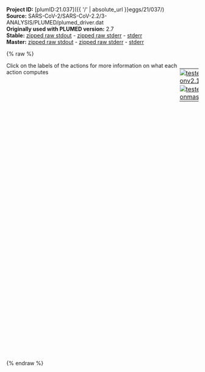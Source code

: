 **Project ID:** [plumID:21.037]({{ '/' | absolute_url }}eggs/21/037/)  
**Source:** SARS-CoV-2/SARS-CoV-2.2/3-ANALYSIS/PLUMED/plumed_driver.dat  
**Originally used with PLUMED version:** 2.7  
**Stable:** [zipped raw stdout](plumed_driver.dat.plumed.stdout.txt.zip) - [zipped raw stderr](plumed_driver.dat.plumed.stderr.txt.zip) - [stderr](plumed_driver.dat.plumed.stderr)  
**Master:** [zipped raw stdout](plumed_driver.dat.plumed_master.stdout.txt.zip) - [zipped raw stderr](plumed_driver.dat.plumed_master.stderr.txt.zip) - [stderr](plumed_driver.dat.plumed_master.stderr)  

{% raw %}
<div style="width: 100%; float:left">
<div style="width: 90%; float:left" id="value_details_data/SARS-CoV-2/SARS-CoV-2.2/3-ANALYSIS/PLUMED/plumed_driver.dat"> Click on the labels of the actions for more information on what each action computes </div>
<div style="width: 10%; float:left"><table><tr><td style="padding:1px"><a href="plumed_driver.dat.plumed.stderr"><img src="https://img.shields.io/badge/v2.10-passing-green.svg" alt="tested onv2.10" /></a></td></tr><tr><td style="padding:1px"><a href="plumed_driver.dat.plumed_master.stderr"><img src="https://img.shields.io/badge/master-passing-green.svg" alt="tested onmaster" /></a></td></tr></table></div></div>
<pre style="width=97%;">
<span style="color:blue" class="comment"># various backbone RMSD</span>
<span style="color:blue" class="comment"># ACE</span>
<span id="data/SARS-CoV-2/SARS-CoV-2.2/3-ANALYSIS/PLUMED/plumed_driver.datdefrmsd-ace_short"><b name="data/SARS-CoV-2/SARS-CoV-2.2/3-ANALYSIS/PLUMED/plumed_driver.datrmsd-ace" onclick='showPath("data/SARS-CoV-2/SARS-CoV-2.2/3-ANALYSIS/PLUMED/plumed_driver.dat","data/SARS-CoV-2/SARS-CoV-2.2/3-ANALYSIS/PLUMED/plumed_driver.datrmsd-ace","data/SARS-CoV-2/SARS-CoV-2.2/3-ANALYSIS/PLUMED/plumed_driver.datrmsd-ace","black")'>rmsd-ace</b><span style="display:none;" id="data/SARS-CoV-2/SARS-CoV-2.2/3-ANALYSIS/PLUMED/plumed_driver.datrmsd-ace">The RMSD action with label <b>rmsd-ace</b> calculates the following quantities:<table  align="center" frame="void" width="95%" cellpadding="5%"><tr><td width="5%"><b> Quantity </b>  </td><td width="5%"><b> Type </b>  </td><td><b> Description </b> </td></tr><tr><td width="5%">rmsd-ace</td><td width="5%"><font color="black">scalar</font></td><td>the RMSD between the instantaneous structure and the reference structure that was input</td></tr></table></span>:  <span class="plumedtooltip" style="color:green">RMSD<span class="right">Calculate the RMSD with respect to a reference structure. This action has <a class="toggler" href='javascript:;' onclick='toggleDisplay("data/SARS-CoV-2/SARS-CoV-2.2/3-ANALYSIS/PLUMED/plumed_driver.datdefrmsd-ace");'>hidden defaults</a>. <a href="https://www.plumed.org/doc-master/user-doc/html/_r_m_s_d.html">More details</a><i></i></span></span> <span class="plumedtooltip">REFERENCE<span class="right">a file in pdb format containing the reference structure and the atoms involved in the CV<i></i></span></span>=rmsd-ACE.pdb <span class="plumedtooltip">TYPE<span class="right"> the manner in which RMSD alignment is performed<i></i></span></span>=OPTIMAL <span class="plumedtooltip">NOPBC<span class="right"> ignore the periodic boundary conditions when calculating distances<i></i></span></span>
</span><span id="data/SARS-CoV-2/SARS-CoV-2.2/3-ANALYSIS/PLUMED/plumed_driver.datdefrmsd-ace_long" style="display:none;"><b name="data/SARS-CoV-2/SARS-CoV-2.2/3-ANALYSIS/PLUMED/plumed_driver.datrmsd-ace" onclick='showPath("data/SARS-CoV-2/SARS-CoV-2.2/3-ANALYSIS/PLUMED/plumed_driver.dat","data/SARS-CoV-2/SARS-CoV-2.2/3-ANALYSIS/PLUMED/plumed_driver.datrmsd-ace","data/SARS-CoV-2/SARS-CoV-2.2/3-ANALYSIS/PLUMED/plumed_driver.datrmsd-ace","black")'>rmsd-ace</b>:  <span class="plumedtooltip" style="color:green">RMSD<span class="right">Calculate the RMSD with respect to a reference structure. This action uses the <a class="toggler" href='javascript:;' onclick='toggleDisplay("data/SARS-CoV-2/SARS-CoV-2.2/3-ANALYSIS/PLUMED/plumed_driver.datdefrmsd-ace");'>defaults shown here</a>. <a href="https://www.plumed.org/doc-master/user-doc/html/_r_m_s_d.html">More details</a><i></i></span></span> <span class="plumedtooltip">REFERENCE<span class="right">a file in pdb format containing the reference structure and the atoms involved in the CV<i></i></span></span>=rmsd-ACE.pdb <span class="plumedtooltip">TYPE<span class="right"> the manner in which RMSD alignment is performed<i></i></span></span>=OPTIMAL <span class="plumedtooltip">NOPBC<span class="right"> ignore the periodic boundary conditions when calculating distances<i></i></span></span>  <span class="plumedtooltip">NUMBER<span class="right"> if there are multiple structures in the pdb file you can specify that you want the RMSD from a specific structure by specifying its place in the file here<i></i></span></span>=0
</span><span style="color:blue" class="comment"># RBD</span>
<span id="data/SARS-CoV-2/SARS-CoV-2.2/3-ANALYSIS/PLUMED/plumed_driver.datdefrmsd-rbd_short"><b name="data/SARS-CoV-2/SARS-CoV-2.2/3-ANALYSIS/PLUMED/plumed_driver.datrmsd-rbd" onclick='showPath("data/SARS-CoV-2/SARS-CoV-2.2/3-ANALYSIS/PLUMED/plumed_driver.dat","data/SARS-CoV-2/SARS-CoV-2.2/3-ANALYSIS/PLUMED/plumed_driver.datrmsd-rbd","data/SARS-CoV-2/SARS-CoV-2.2/3-ANALYSIS/PLUMED/plumed_driver.datrmsd-rbd","black")'>rmsd-rbd</b><span style="display:none;" id="data/SARS-CoV-2/SARS-CoV-2.2/3-ANALYSIS/PLUMED/plumed_driver.datrmsd-rbd">The RMSD action with label <b>rmsd-rbd</b> calculates the following quantities:<table  align="center" frame="void" width="95%" cellpadding="5%"><tr><td width="5%"><b> Quantity </b>  </td><td width="5%"><b> Type </b>  </td><td><b> Description </b> </td></tr><tr><td width="5%">rmsd-rbd</td><td width="5%"><font color="black">scalar</font></td><td>the RMSD between the instantaneous structure and the reference structure that was input</td></tr></table></span>: <span class="plumedtooltip" style="color:green">RMSD<span class="right">Calculate the RMSD with respect to a reference structure. This action has <a class="toggler" href='javascript:;' onclick='toggleDisplay("data/SARS-CoV-2/SARS-CoV-2.2/3-ANALYSIS/PLUMED/plumed_driver.datdefrmsd-rbd");'>hidden defaults</a>. <a href="https://www.plumed.org/doc-master/user-doc/html/_r_m_s_d.html">More details</a><i></i></span></span> <span class="plumedtooltip">REFERENCE<span class="right">a file in pdb format containing the reference structure and the atoms involved in the CV<i></i></span></span>=rmsd-RBD.pdb <span class="plumedtooltip">TYPE<span class="right"> the manner in which RMSD alignment is performed<i></i></span></span>=OPTIMAL <span class="plumedtooltip">NOPBC<span class="right"> ignore the periodic boundary conditions when calculating distances<i></i></span></span>
</span><span id="data/SARS-CoV-2/SARS-CoV-2.2/3-ANALYSIS/PLUMED/plumed_driver.datdefrmsd-rbd_long" style="display:none;"><b name="data/SARS-CoV-2/SARS-CoV-2.2/3-ANALYSIS/PLUMED/plumed_driver.datrmsd-rbd" onclick='showPath("data/SARS-CoV-2/SARS-CoV-2.2/3-ANALYSIS/PLUMED/plumed_driver.dat","data/SARS-CoV-2/SARS-CoV-2.2/3-ANALYSIS/PLUMED/plumed_driver.datrmsd-rbd","data/SARS-CoV-2/SARS-CoV-2.2/3-ANALYSIS/PLUMED/plumed_driver.datrmsd-rbd","black")'>rmsd-rbd</b>: <span class="plumedtooltip" style="color:green">RMSD<span class="right">Calculate the RMSD with respect to a reference structure. This action uses the <a class="toggler" href='javascript:;' onclick='toggleDisplay("data/SARS-CoV-2/SARS-CoV-2.2/3-ANALYSIS/PLUMED/plumed_driver.datdefrmsd-rbd");'>defaults shown here</a>. <a href="https://www.plumed.org/doc-master/user-doc/html/_r_m_s_d.html">More details</a><i></i></span></span> <span class="plumedtooltip">REFERENCE<span class="right">a file in pdb format containing the reference structure and the atoms involved in the CV<i></i></span></span>=rmsd-RBD.pdb <span class="plumedtooltip">TYPE<span class="right"> the manner in which RMSD alignment is performed<i></i></span></span>=OPTIMAL <span class="plumedtooltip">NOPBC<span class="right"> ignore the periodic boundary conditions when calculating distances<i></i></span></span>  <span class="plumedtooltip">NUMBER<span class="right"> if there are multiple structures in the pdb file you can specify that you want the RMSD from a specific structure by specifying its place in the file here<i></i></span></span>=0
</span><span style="color:blue" class="comment"># INTERFACIAL rmsd</span>
<span id="data/SARS-CoV-2/SARS-CoV-2.2/3-ANALYSIS/PLUMED/plumed_driver.datdefrmsd-inter_short"><b name="data/SARS-CoV-2/SARS-CoV-2.2/3-ANALYSIS/PLUMED/plumed_driver.datrmsd-inter" onclick='showPath("data/SARS-CoV-2/SARS-CoV-2.2/3-ANALYSIS/PLUMED/plumed_driver.dat","data/SARS-CoV-2/SARS-CoV-2.2/3-ANALYSIS/PLUMED/plumed_driver.datrmsd-inter","data/SARS-CoV-2/SARS-CoV-2.2/3-ANALYSIS/PLUMED/plumed_driver.datrmsd-inter","black")'>rmsd-inter</b><span style="display:none;" id="data/SARS-CoV-2/SARS-CoV-2.2/3-ANALYSIS/PLUMED/plumed_driver.datrmsd-inter">The RMSD action with label <b>rmsd-inter</b> calculates the following quantities:<table  align="center" frame="void" width="95%" cellpadding="5%"><tr><td width="5%"><b> Quantity </b>  </td><td width="5%"><b> Type </b>  </td><td><b> Description </b> </td></tr><tr><td width="5%">rmsd-inter</td><td width="5%"><font color="black">scalar</font></td><td>the RMSD between the instantaneous structure and the reference structure that was input</td></tr></table></span>: <span class="plumedtooltip" style="color:green">RMSD<span class="right">Calculate the RMSD with respect to a reference structure. This action has <a class="toggler" href='javascript:;' onclick='toggleDisplay("data/SARS-CoV-2/SARS-CoV-2.2/3-ANALYSIS/PLUMED/plumed_driver.datdefrmsd-inter");'>hidden defaults</a>. <a href="https://www.plumed.org/doc-master/user-doc/html/_r_m_s_d.html">More details</a><i></i></span></span> <span class="plumedtooltip">REFERENCE<span class="right">a file in pdb format containing the reference structure and the atoms involved in the CV<i></i></span></span>=rmsd-INTER.pdb <span class="plumedtooltip">TYPE<span class="right"> the manner in which RMSD alignment is performed<i></i></span></span>=OPTIMAL <span class="plumedtooltip">NOPBC<span class="right"> ignore the periodic boundary conditions when calculating distances<i></i></span></span>
</span><span id="data/SARS-CoV-2/SARS-CoV-2.2/3-ANALYSIS/PLUMED/plumed_driver.datdefrmsd-inter_long" style="display:none;"><b name="data/SARS-CoV-2/SARS-CoV-2.2/3-ANALYSIS/PLUMED/plumed_driver.datrmsd-inter" onclick='showPath("data/SARS-CoV-2/SARS-CoV-2.2/3-ANALYSIS/PLUMED/plumed_driver.dat","data/SARS-CoV-2/SARS-CoV-2.2/3-ANALYSIS/PLUMED/plumed_driver.datrmsd-inter","data/SARS-CoV-2/SARS-CoV-2.2/3-ANALYSIS/PLUMED/plumed_driver.datrmsd-inter","black")'>rmsd-inter</b>: <span class="plumedtooltip" style="color:green">RMSD<span class="right">Calculate the RMSD with respect to a reference structure. This action uses the <a class="toggler" href='javascript:;' onclick='toggleDisplay("data/SARS-CoV-2/SARS-CoV-2.2/3-ANALYSIS/PLUMED/plumed_driver.datdefrmsd-inter");'>defaults shown here</a>. <a href="https://www.plumed.org/doc-master/user-doc/html/_r_m_s_d.html">More details</a><i></i></span></span> <span class="plumedtooltip">REFERENCE<span class="right">a file in pdb format containing the reference structure and the atoms involved in the CV<i></i></span></span>=rmsd-INTER.pdb <span class="plumedtooltip">TYPE<span class="right"> the manner in which RMSD alignment is performed<i></i></span></span>=OPTIMAL <span class="plumedtooltip">NOPBC<span class="right"> ignore the periodic boundary conditions when calculating distances<i></i></span></span>  <span class="plumedtooltip">NUMBER<span class="right"> if there are multiple structures in the pdb file you can specify that you want the RMSD from a specific structure by specifying its place in the file here<i></i></span></span>=0
</span><br/><span style="color:blue" class="comment"># salt bridges</span>
<span style="color:blue" class="comment"># RCOO- group of ASP (D) /GLU (E)</span>
<span style="color:blue" class="comment"># RHN3+ from LYS (K) or (RNHC(NH2)2+) of ARG</span>
<span style="color:blue" class="comment"># D30-K417K - inter</span>
<b name="data/SARS-CoV-2/SARS-CoV-2.2/3-ANALYSIS/PLUMED/plumed_driver.dats1-1" onclick='showPath("data/SARS-CoV-2/SARS-CoV-2.2/3-ANALYSIS/PLUMED/plumed_driver.dat","data/SARS-CoV-2/SARS-CoV-2.2/3-ANALYSIS/PLUMED/plumed_driver.dats1-1","data/SARS-CoV-2/SARS-CoV-2.2/3-ANALYSIS/PLUMED/plumed_driver.dats1-1","black")'>s1-1</b><span style="display:none;" id="data/SARS-CoV-2/SARS-CoV-2.2/3-ANALYSIS/PLUMED/plumed_driver.dats1-1">The DISTANCE action with label <b>s1-1</b> calculates the following quantities:<table  align="center" frame="void" width="95%" cellpadding="5%"><tr><td width="5%"><b> Quantity </b>  </td><td width="5%"><b> Type </b>  </td><td><b> Description </b> </td></tr><tr><td width="5%">s1-1</td><td width="5%"><font color="black">scalar</font></td><td>the DISTANCE between this pair of atoms</td></tr></table></span>: <span class="plumedtooltip" style="color:green">DISTANCE<span class="right">Calculate the distance between a pair of atoms. <a href="https://www.plumed.org/doc-master/user-doc/html/_d_i_s_t_a_n_c_e.html" style="color:green">More details</a><i></i></span></span> <span class="plumedtooltip">NOPBC<span class="right"> ignore the periodic boundary conditions when calculating distances<i></i></span></span> <span class="plumedtooltip">ATOMS<span class="right">the pair of atom that we are calculating the distance between<i></i></span></span>=188,10821
<b name="data/SARS-CoV-2/SARS-CoV-2.2/3-ANALYSIS/PLUMED/plumed_driver.dats1-2" onclick='showPath("data/SARS-CoV-2/SARS-CoV-2.2/3-ANALYSIS/PLUMED/plumed_driver.dat","data/SARS-CoV-2/SARS-CoV-2.2/3-ANALYSIS/PLUMED/plumed_driver.dats1-2","data/SARS-CoV-2/SARS-CoV-2.2/3-ANALYSIS/PLUMED/plumed_driver.dats1-2","black")'>s1-2</b><span style="display:none;" id="data/SARS-CoV-2/SARS-CoV-2.2/3-ANALYSIS/PLUMED/plumed_driver.dats1-2">The DISTANCE action with label <b>s1-2</b> calculates the following quantities:<table  align="center" frame="void" width="95%" cellpadding="5%"><tr><td width="5%"><b> Quantity </b>  </td><td width="5%"><b> Type </b>  </td><td><b> Description </b> </td></tr><tr><td width="5%">s1-2</td><td width="5%"><font color="black">scalar</font></td><td>the DISTANCE between this pair of atoms</td></tr></table></span>: <span class="plumedtooltip" style="color:green">DISTANCE<span class="right">Calculate the distance between a pair of atoms. <a href="https://www.plumed.org/doc-master/user-doc/html/_d_i_s_t_a_n_c_e.html" style="color:green">More details</a><i></i></span></span> <span class="plumedtooltip">NOPBC<span class="right"> ignore the periodic boundary conditions when calculating distances<i></i></span></span> <span class="plumedtooltip">ATOMS<span class="right">the pair of atom that we are calculating the distance between<i></i></span></span>=187,10821
<span style="color:blue" class="comment"># K31-E35  - intra</span>
<b name="data/SARS-CoV-2/SARS-CoV-2.2/3-ANALYSIS/PLUMED/plumed_driver.dats4-1" onclick='showPath("data/SARS-CoV-2/SARS-CoV-2.2/3-ANALYSIS/PLUMED/plumed_driver.dat","data/SARS-CoV-2/SARS-CoV-2.2/3-ANALYSIS/PLUMED/plumed_driver.dats4-1","data/SARS-CoV-2/SARS-CoV-2.2/3-ANALYSIS/PLUMED/plumed_driver.dats4-1","black")'>s4-1</b><span style="display:none;" id="data/SARS-CoV-2/SARS-CoV-2.2/3-ANALYSIS/PLUMED/plumed_driver.dats4-1">The DISTANCE action with label <b>s4-1</b> calculates the following quantities:<table  align="center" frame="void" width="95%" cellpadding="5%"><tr><td width="5%"><b> Quantity </b>  </td><td width="5%"><b> Type </b>  </td><td><b> Description </b> </td></tr><tr><td width="5%">s4-1</td><td width="5%"><font color="black">scalar</font></td><td>the DISTANCE between this pair of atoms</td></tr></table></span>: <span class="plumedtooltip" style="color:green">DISTANCE<span class="right">Calculate the distance between a pair of atoms. <a href="https://www.plumed.org/doc-master/user-doc/html/_d_i_s_t_a_n_c_e.html" style="color:green">More details</a><i></i></span></span> <span class="plumedtooltip">NOPBC<span class="right"> ignore the periodic boundary conditions when calculating distances<i></i></span></span> <span class="plumedtooltip">ATOMS<span class="right">the pair of atom that we are calculating the distance between<i></i></span></span>=207,276
<b name="data/SARS-CoV-2/SARS-CoV-2.2/3-ANALYSIS/PLUMED/plumed_driver.dats4-2" onclick='showPath("data/SARS-CoV-2/SARS-CoV-2.2/3-ANALYSIS/PLUMED/plumed_driver.dat","data/SARS-CoV-2/SARS-CoV-2.2/3-ANALYSIS/PLUMED/plumed_driver.dats4-2","data/SARS-CoV-2/SARS-CoV-2.2/3-ANALYSIS/PLUMED/plumed_driver.dats4-2","black")'>s4-2</b><span style="display:none;" id="data/SARS-CoV-2/SARS-CoV-2.2/3-ANALYSIS/PLUMED/plumed_driver.dats4-2">The DISTANCE action with label <b>s4-2</b> calculates the following quantities:<table  align="center" frame="void" width="95%" cellpadding="5%"><tr><td width="5%"><b> Quantity </b>  </td><td width="5%"><b> Type </b>  </td><td><b> Description </b> </td></tr><tr><td width="5%">s4-2</td><td width="5%"><font color="black">scalar</font></td><td>the DISTANCE between this pair of atoms</td></tr></table></span>: <span class="plumedtooltip" style="color:green">DISTANCE<span class="right">Calculate the distance between a pair of atoms. <a href="https://www.plumed.org/doc-master/user-doc/html/_d_i_s_t_a_n_c_e.html" style="color:green">More details</a><i></i></span></span> <span class="plumedtooltip">NOPBC<span class="right"> ignore the periodic boundary conditions when calculating distances<i></i></span></span> <span class="plumedtooltip">ATOMS<span class="right">the pair of atom that we are calculating the distance between<i></i></span></span>=207,275
<span style="color:blue" class="comment"># D38-K353 - intra</span>
<b name="data/SARS-CoV-2/SARS-CoV-2.2/3-ANALYSIS/PLUMED/plumed_driver.dats5-1" onclick='showPath("data/SARS-CoV-2/SARS-CoV-2.2/3-ANALYSIS/PLUMED/plumed_driver.dat","data/SARS-CoV-2/SARS-CoV-2.2/3-ANALYSIS/PLUMED/plumed_driver.dats5-1","data/SARS-CoV-2/SARS-CoV-2.2/3-ANALYSIS/PLUMED/plumed_driver.dats5-1","black")'>s5-1</b><span style="display:none;" id="data/SARS-CoV-2/SARS-CoV-2.2/3-ANALYSIS/PLUMED/plumed_driver.dats5-1">The DISTANCE action with label <b>s5-1</b> calculates the following quantities:<table  align="center" frame="void" width="95%" cellpadding="5%"><tr><td width="5%"><b> Quantity </b>  </td><td width="5%"><b> Type </b>  </td><td><b> Description </b> </td></tr><tr><td width="5%">s5-1</td><td width="5%"><font color="black">scalar</font></td><td>the DISTANCE between this pair of atoms</td></tr></table></span>: <span class="plumedtooltip" style="color:green">DISTANCE<span class="right">Calculate the distance between a pair of atoms. <a href="https://www.plumed.org/doc-master/user-doc/html/_d_i_s_t_a_n_c_e.html" style="color:green">More details</a><i></i></span></span> <span class="plumedtooltip">NOPBC<span class="right"> ignore the periodic boundary conditions when calculating distances<i></i></span></span> <span class="plumedtooltip">ATOMS<span class="right">the pair of atom that we are calculating the distance between<i></i></span></span>=313,5301
<b name="data/SARS-CoV-2/SARS-CoV-2.2/3-ANALYSIS/PLUMED/plumed_driver.dats5-2" onclick='showPath("data/SARS-CoV-2/SARS-CoV-2.2/3-ANALYSIS/PLUMED/plumed_driver.dat","data/SARS-CoV-2/SARS-CoV-2.2/3-ANALYSIS/PLUMED/plumed_driver.dats5-2","data/SARS-CoV-2/SARS-CoV-2.2/3-ANALYSIS/PLUMED/plumed_driver.dats5-2","black")'>s5-2</b><span style="display:none;" id="data/SARS-CoV-2/SARS-CoV-2.2/3-ANALYSIS/PLUMED/plumed_driver.dats5-2">The DISTANCE action with label <b>s5-2</b> calculates the following quantities:<table  align="center" frame="void" width="95%" cellpadding="5%"><tr><td width="5%"><b> Quantity </b>  </td><td width="5%"><b> Type </b>  </td><td><b> Description </b> </td></tr><tr><td width="5%">s5-2</td><td width="5%"><font color="black">scalar</font></td><td>the DISTANCE between this pair of atoms</td></tr></table></span>: <span class="plumedtooltip" style="color:green">DISTANCE<span class="right">Calculate the distance between a pair of atoms. <a href="https://www.plumed.org/doc-master/user-doc/html/_d_i_s_t_a_n_c_e.html" style="color:green">More details</a><i></i></span></span> <span class="plumedtooltip">NOPBC<span class="right"> ignore the periodic boundary conditions when calculating distances<i></i></span></span> <span class="plumedtooltip">ATOMS<span class="right">the pair of atom that we are calculating the distance between<i></i></span></span>=312,5301

<span style="color:blue" class="comment"># print stuff</span>
<span class="plumedtooltip" style="color:green">PRINT<span class="right">Print quantities to a file. <a href="https://www.plumed.org/doc-master/user-doc/html/_p_r_i_n_t.html" style="color:green">More details</a><i></i></span></span> <span class="plumedtooltip">ARG<span class="right">the labels of the values that you would like to print to the file<i></i></span></span>=<b name="data/SARS-CoV-2/SARS-CoV-2.2/3-ANALYSIS/PLUMED/plumed_driver.datrmsd-ace">rmsd-ace</b>,<b name="data/SARS-CoV-2/SARS-CoV-2.2/3-ANALYSIS/PLUMED/plumed_driver.datrmsd-rbd">rmsd-rbd</b>,<b name="data/SARS-CoV-2/SARS-CoV-2.2/3-ANALYSIS/PLUMED/plumed_driver.datrmsd-inter">rmsd-inter</b> <span class="plumedtooltip">FILE<span class="right">the name of the file on which to output these quantities<i></i></span></span>=COLVAR_RMSD <span class="plumedtooltip">STRIDE<span class="right"> the frequency with which the quantities of interest should be output<i></i></span></span>=1
<span style="display:none;" id="data/SARS-CoV-2/SARS-CoV-2.2/3-ANALYSIS/PLUMED/plumed_driver.dat">The PRINT action with label <b></b> calculates something</span><span class="plumedtooltip" style="color:green">PRINT<span class="right">Print quantities to a file. <a href="https://www.plumed.org/doc-master/user-doc/html/_p_r_i_n_t.html" style="color:green">More details</a><i></i></span></span> <span class="plumedtooltip">ARG<span class="right">the labels of the values that you would like to print to the file<i></i></span></span>=<b name="data/SARS-CoV-2/SARS-CoV-2.2/3-ANALYSIS/PLUMED/plumed_driver.dats1-1">s1-1</b>,<b name="data/SARS-CoV-2/SARS-CoV-2.2/3-ANALYSIS/PLUMED/plumed_driver.dats1-2">s1-2</b>,<b name="data/SARS-CoV-2/SARS-CoV-2.2/3-ANALYSIS/PLUMED/plumed_driver.dats4-1">s4-1</b>,<b name="data/SARS-CoV-2/SARS-CoV-2.2/3-ANALYSIS/PLUMED/plumed_driver.dats4-2">s4-2</b>,<b name="data/SARS-CoV-2/SARS-CoV-2.2/3-ANALYSIS/PLUMED/plumed_driver.dats5-1">s5-1</b>,<b name="data/SARS-CoV-2/SARS-CoV-2.2/3-ANALYSIS/PLUMED/plumed_driver.dats5-2">s5-2</b> <span class="plumedtooltip">FILE<span class="right">the name of the file on which to output these quantities<i></i></span></span>=COLVAR_SB <span class="plumedtooltip">STRIDE<span class="right"> the frequency with which the quantities of interest should be output<i></i></span></span>=1
</pre>
{% endraw %}
